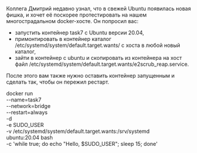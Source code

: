 Коллега Дмитрий недавно узнал, что в свежей Ubuntu появилась новая фишка, и хочет её поскорее протестировать на нашем многострадальном docker-хосте.
Он попросил вас:

- запустить контейнер task7 c Ubuntu версии 20.04,
- примонтировать в контейнер каталог /etc/systemd/system/default.target.wants/ с хоста в любой новый каталог,
- зайти в контейнер с ubuntu и скопировать из контейнера на хост файл /etc/systemd/system/default.target.wants/e2scrub_reap.service.

После этого вам также нужно оставить контейнер запущенным и сделать так, чтобы он пережил рестарт.


docker run \
  --name=task7 \
  --network=bridge \
  --restart=always \
  -d \
  -e SUDO_USER \
  -v /etc/systemd/system/default.target.wants:/srv/systemd \
  ubuntu:20.04 bash \
  -c 'while true; do echo "Hello, $SUDO_USER"; sleep 15; done'